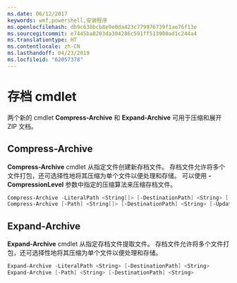 ```yaml
---
ms.date: 06/12/2017
keywords: wmf,powershell,安装程序
ms.openlocfilehash: db9c630bcb8e9e0da423c779976739f1ae76f13e
ms.sourcegitcommit: e7445ba8203da304286c591ff513900ad1c244a4
ms.translationtype: HT
ms.contentlocale: zh-CN
ms.lasthandoff: 04/23/2019
ms.locfileid: "62057378"
---
```

# <a name="archive-cmdlets"></a>存档 cmdlet

两个新的 cmdlet **Compress-Archive** 和 **Expand-Archive** 可用于压缩和展开 ZIP 文档。

## <a name="compress-archive"></a>Compress-Archive
**Compress-Archive** cmdlet 从指定文件创建新存档文件。 存档文件允许将多个文件打包，还可选择性地将其压缩为单个文件以便处理和存储。 可以使用 **-CompressionLevel** 参数中指定的压缩算法来压缩存档文件。
```powershell
Compress-Archive -LiteralPath <String[]> [-DestinationPath] <String> [-Update] [-CompressionLevel <Microsoft.PowerShell.Commands.CompressionLevel>]
Compress-Archive [-Path] <String[]> [-DestinationPath] <String> [-Update] [-CompressionLevel <Microsoft.PowerShell.Commands.CompressionLevel>]
```

## <a name="expand-archive"></a>Expand-Archive
**Expand-Archive** cmdlet 从指定存档文件提取文件。 存档文件允许将多个文件打包，还可选择性地将其压缩为单个文件以便处理和存储。
```powershell
Expand-Archive -LiteralPath <String> [-DestinationPath] <String>
Expand-Archive [-Path] <String> [-DestinationPath] <String>
```
